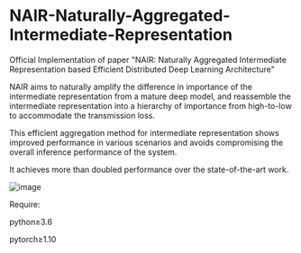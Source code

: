 # NAIR-Naturally-Aggregated-Intermediate-Representation
Official Implementation of paper "NAIR: Naturally Aggregated Intermediate Representation based Efficient Distributed Deep Learning Architecture"

NAIR aims to naturally amplify the difference in importance of the intermediate representation from a mature deep model, and reassemble the intermediate representation into a hierarchy of importance from 
high-to-low to accommodate the transmission loss.

This efficient aggregation method for intermediate representation shows improved performance in various scenarios and avoids compromising the overall inference performance of the system.

It achieves more than doubled performance over the state-of-the-art work.

![image](https://github.com/XYC916/NAIR-Naturally-Aggregated-Intermediate-Representation/assets/103045083/4037beaf-b0a6-4ed7-a192-d51dad984c9f)

Require:

python≥3.6

pytorch≥1.10
